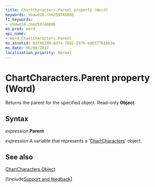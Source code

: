 ```yaml
---
title: ChartCharacters.Parent property (Word)
keywords: vbawd10.chm250740886
f1_keywords:
- vbawd10.chm250740886
ms.prod: word
api_name:
- Word.ChartCharacters.Parent
ms.assetid: bdf46399-8d7a-7882-297b-ed657761bb3e
ms.date: 06/08/2017
localization_priority: Normal
---
```



# ChartCharacters.Parent property (Word)

Returns the parent for the specified object. Read-only  **Object**.


## Syntax

_expression_.**Parent**

_expression_ A variable that represents a '[ChartCharacters](Word.ChartCharacters.md)' object.


## See also


[ChartCharacters Object](Word.ChartCharacters.md)

[!include[Support and feedback](~/includes/feedback-boilerplate.md)]